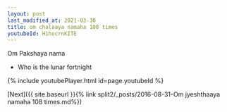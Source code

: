 ```yaml
---
layout: post
last_modified_at: 2021-03-30
title: om chalaaya namaha 108 times
youtubeId: H1hocrnKITE
---
```

 
 
Om Pakshaya nama 
 
 -  Who is the lunar fortnight 
 
  
 
  
 
 
 
 
 
 


{% include youtubePlayer.html id=page.youtubeId %}
 
[Next]({{ site.baseurl }}{% link  split2/_posts/2016-08-31-Om jyeshthaaya namaha 108 times.md%})
 
